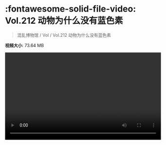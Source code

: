 # :fontawesome-solid-file-video: Vol.212 动物为什么没有蓝色素

> 混乱博物馆 / Vol / Vol.212 动物为什么没有蓝色素

**视频大小**: 73.64 MB

<video id="V-57a348e23dfd3b3e18aedae2462a8539" width="512" height="288" preload="none" playsinline webkit-playsinline></video>